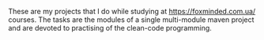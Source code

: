 These are my projects that I do while studying at https://foxminded.com.ua/ courses.
The tasks are the modules of a single multi-module maven project and are devoted to practising of the clean-code programming.
